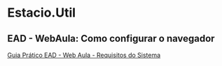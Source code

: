 # Estacio.Util


## EAD - WebAula: Como configurar o navegador

[Guia Prático EAD - Web Aula - Requisitos do Sistema](https://github.com/brunowagner/Estacio.Util/blob/master/Requisitos%20do%20sistema.pdf)

